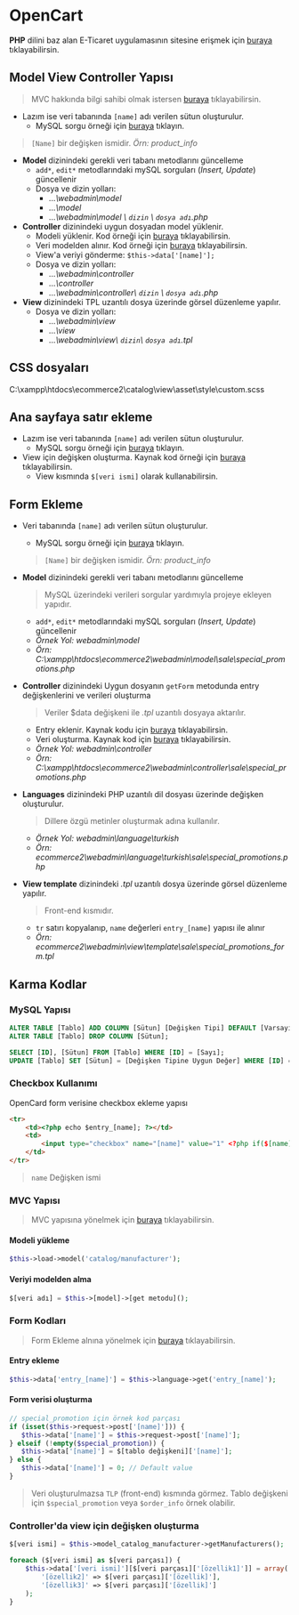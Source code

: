 # OpenCart

**PHP** dilini baz alan E-Ticaret uygulamasının sitesine erişmek için  [buraya](https://www.opencart.com/index.php?route=common/home) tıklayabilirsin.

## Model View Controller Yapısı

> MVC hakkında bilgi sahibi olmak istersen [buraya](../Proje%20Y%C3%B6netimi%20Notlar%C4%B1/Proje%20Y%C3%B6netimi#Model%20View%20Controller%20Yap%C4%B1s%C4%B1) tıklayabilirsin.

* Lazım ise veri tabanında `[name]` adı verilen sütun oluşturulur.
  * MySQL sorgu örneği için [buraya](#MySQL%20Yapısı) tıklayın.

> `[Name]` bir değişken ismidir. *Örn: product_info*

* **Model** dizinindeki gerekli veri tabanı metodlarını güncelleme
  * `add*`, `edit*` metodlarındaki mySQL sorguları (*Insert, Update*) güncellenir
  * Dosya ve dizin yolları:
    * *...\webadmin\model*
    * *...\model*
    * *...\webadmin\model \ `dizin` \ `dosya adı`.php*
* **Controller** dizinindeki uygun dosyadan model yüklenir.
  * Modeli yüklenir. Kod örneği için [buraya](#Modeli%20y%C3%BCkleme) tıklayabilirsin.
  * Veri modelden alınır. Kod örneği için [buraya](#Veriyi%20modelden%20alma) tıklayabilirsin.
  * View'a veriyi gönderme: `$this->data['[name]'];`
  * Dosya ve dizin yolları:
    * *...\webadmin\controller*
    * *...\controller*
    * *...\webadmin\controller\ `dizin` \ `dosya adı`.php*
* **View** dizinindeki TPL uzantılı dosya üzerinde görsel düzenleme yapılır.
  * Dosya ve dizin yolları:
    * *...\webadmin\view*
    * *...\view*
    * *...\webadmin\view\ `dizin`\ `dosya adı`.tpl*

## CSS dosyaları

C:\xampp\htdocs\ecommerce2\catalog\view\asset\style\custom.scss

## Ana sayfaya satır ekleme

* Lazım ise veri tabanında `[name]` adı verilen sütun oluşturulur.
  * MySQL sorgu örneği için [buraya](#MySQL%20Yapısı) tıklayın.
* View için değişken oluşturma. Kaynak kod örneği için [buraya](#Controller%27da%20view%20i%C3%A7in%20de%C4%9Fi%C5%9Fken%20olu%C5%9Fturma) tıklayabilirsin.
  * View kısmında  `$[veri ismi]` olarak kullanabilirsin.

## Form Ekleme

* Veri tabanında `[name]` adı verilen sütun oluşturulur.
  * MySQL sorgu örneği için [buraya](#MySQL%20Yapısı) tıklayın.

  > `[Name]` bir değişken ismidir. *Örn: product_info*

* **Model** dizinindeki gerekli veri tabanı metodlarını güncelleme
  > MySQL üzerindeki verileri sorgular yardımıyla projeye ekleyen yapıdır.
  * `add*`, `edit*` metodlarındaki mySQL sorguları (*Insert, Update*) güncellenir
  * *Örnek Yol: webadmin\model*
  * *Örn: C:\xampp\htdocs\ecommerce2\webadmin\model\sale\special_promotions.php*

* **Controller** dizinindeki Uygun dosyanın `getForm` metodunda entry değişkenlerini ve verileri oluşturma
  > Veriler $data değişkeni ile *.tpl* uzantılı dosyaya aktarılır.
  * Entry eklenir. Kaynak kodu için [buraya](#Entry%20ekleme) tıklayabilirsin.
  * Veri oluşturma. Kaynak kod için [buraya](#Form%20verisi%20olu%C5%9Fturma) tıklayabilirsin.
  * *Örnek Yol: webadmin\controller*
  * *Örn: C:\xampp\htdocs\ecommerce2\webadmin\controller\sale\special_promotions.php*
* **Languages** dizinindeki PHP uzantılı dil dosyası üzerinde değişken oluşturulur.
  > Dillere özgü metinler oluşturmak adına kullanılır.
  * *Örnek Yol: webadmin\language\turkish*
  * *Örn: ecommerce2\webadmin\language\turkish\sale\special_promotions.php*
* **View template** dizinindeki *.tpl* uzantılı dosya üzerinde görsel düzenleme yapılır.
  > Front-end kısmıdır.
  * `tr` satırı kopyalanıp, `name` değerleri `entry_[name]` yapısı ile alınır
  * *Örn: ecommerce2\webadmin\view\template\sale\special_promotions_form.tpl*

## Karma Kodlar

### MySQL Yapısı

```SQL
ALTER TABLE [Tablo] ADD COLUMN [Sütun] [Değişken Tipi] DEFAULT [Varsayılan Değeri] AFTER [Önceki Sütun];
ALTER TABLE [Tablo] DROP COLUMN [Sütun];

SELECT [ID], [Sütun] FROM [Tablo] WHERE [ID] = [Sayı];
UPDATE [Tablo] SET [Sütun] = [Değişken Tipine Uygun Değer] WHERE [ID] = [Sayı];
```

### Checkbox Kullanımı

OpenCard form verisine checkbox ekleme yapısı

```html
<tr>
    <td><?php echo $entry_[name]; ?></td>
    <td>
        <input type="checkbox" name="[name]" value="1" <?php if($[name]) echo 'checked="checked"'; ?> />
    </td>
</tr>
```

> `name` Değişken ismi

### MVC Yapısı

> MVC yapısına yönelmek için [buraya](#Model%20View%20Controller%20Yap%C4%B1s%C4%B1) tıklayabilirsin.

#### Modeli yükleme

```php
$this->load->model('catalog/manufacturer');
```

#### Veriyi modelden alma

```php
$[veri adı] = $this->[model]->[get metodu]();
```

### Form Kodları

> Form Ekleme alnına yönelmek için [buraya](#Form%20Ekleme) tıklayabilirsin.

#### Entry ekleme

```php
$this->data['entry_[name]'] = $this->language->get('entry_[name]');
```

#### Form verisi oluşturma

 ```php
// special_promotion için örnek kod parçası
if (isset($this->request->post['[name]'])) {
    $this->data['[name]'] = $this->request->post['[name]'];
} elseif (!empty($special_promotion)) {
    $this->data['[name]'] = $[tablo değişkeni]['[name]'];
} else {
    $this->data['[name]'] = 0; // Default value
}
```

> Veri oluşturulmazsa `TLP` (front-end) kısmında görmez. Tablo değişkeni için `$special_promotion` veya `$order_info` örnek olabilir.

### Controller'da view için değişken oluşturma

```php
$[veri ismi] = $this->model_catalog_manufacturer->getManufacturers();

foreach ($[veri ismi] as $[veri parçası]) {
    $this->data['[veri ismi]'][$[veri parçası]['[özellik1]']] = array(
        '[özellik2]' => $[veri parçası]['[özellik]'],
        '[özellik3]' => $[veri parçası]['[özellik]']
    );
}
```